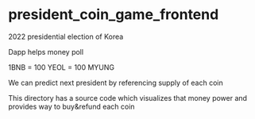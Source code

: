 # president_coin_game_frontend

2022 presidential election of Korea

Dapp helps money poll

1BNB = 100 YEOL = 100 MYUNG

We can predict next president by referencing supply of each coin

This directory has a source code which visualizes that money power and provides way to buy&refund each coin 
